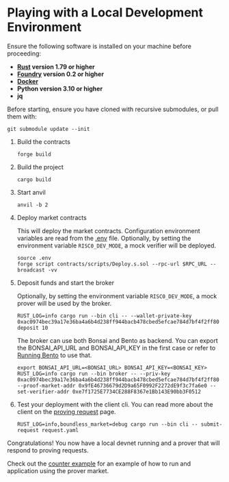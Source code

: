 # Playing with a Local Development Environment

Ensure the following software is installed on your machine before proceeding:

- **[Rust](https://www.rust-lang.org/tools/install) version 1.79 or higher**
- **[Foundry](https://book.getfoundry.sh/getting-started/installation) version 0.2 or higher**
- **[Docker](https://docs.docker.com/engine/install/)**
- **Python version 3.10 or higher**
- **jq**

Before starting, ensure you have cloned with recursive submodules, or pull them with:

```console
git submodule update --init
```

1. Build the contracts

   ```console
   forge build
   ```

2. Build the project

   ```console
   cargo build
   ```

3. Start anvil
   ```console
   anvil -b 2
   ```

4. Deploy market contracts

   This will deploy the market contracts.
   Configuration environment variables are read from the [.env](../../../.env) file.
   Optionally, by setting the environment variable `RISC0_DEV_MODE`, a mock verifier will be deployed.

   ```console
   source .env
   forge script contracts/scripts/Deploy.s.sol --rpc-url $RPC_URL --broadcast -vv
   ```

5. Deposit funds and start the broker

   Optionally, by setting the environment variable `RISC0_DEV_MODE`, a mock prover will be used by the broker.

   ```console
   RUST_LOG=info cargo run --bin cli -- --wallet-private-key 0xac0974bec39a17e36ba4a6b4d238ff944bacb478cbed5efcae784d7bf4f2ff80 deposit 10
   ```

   The broker can use both Bonsai and Bento as backend. You can export the BONSAI_API_URL and BONSAI_API_KEY in the first case or refer to
   [Running Bento](../bento/running_bento.md) to use that.

   ```console
   export BONSAI_API_URL=<BONSAI_URL> BONSAI_API_KEY=<BONSAI_KEY>
   RUST_LOG=info cargo run --bin broker -- --priv-key 0xac0974bec39a17e36ba4a6b4d238ff944bacb478cbed5efcae784d7bf4f2ff80 --proof-market-addr 0x9fE46736679d2D9a65F0992F2272dE9f3c7fa6e0 --set-verifier-addr 0xe7f1725E7734CE288F8367e1Bb143E90bb3F0512
   ```

6. Test your deployment with the client cli.
   You can read more about the client on the [proving request](../market/proving_request.md) page.

   ```console
   RUST_LOG=info,boundless_market=debug cargo run --bin cli -- submit-request request.yaml
   ```

Congratulations! You now have a local devnet running and a prover that will respond to proving requests.

Check out the [counter example](../../../examples/counter/README.md) for an example of how to run and application using the prover market.
